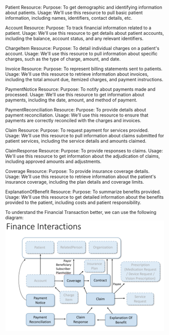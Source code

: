 Patient Resource:
Purpose: To get demographic and identifying information about patients.
Usage: We'll use this resource to pull basic patient information, including names, identifiers, contact details, etc.

Account Resource:
Purpose: To track financial information related to a patient.
Usage: We'll use this resource to get details about patient accounts, including the balance, account status, and any relevant identifiers.

ChargeItem Resource:
Purpose: To detail individual charges on a patient's account.
Usage: We'll use this resource to pull information about specific charges, such as the type of charge, amount, and date.

Invoice Resource:
Purpose: To represent billing statements sent to patients.
Usage: We'll use this resource to retrieve information about invoices, including the total amount due, itemized charges, and payment instructions.

PaymentNotice Resource:
Purpose: To notify about payments made and processed.
Usage: We'll use this resource to get information about payments, including the date, amount, and method of payment.

PaymentReconciliation Resource:
Purpose: To provide details about payment reconciliation.
Usage: We'll use this resource to ensure that payments are correctly reconciled with the charges and invoices.

Claim Resource:
Purpose: To request payment for services provided.
Usage: We'll use this resource to pull information about claims submitted for patient services, including the service details and amounts claimed.

ClaimResponse Resource:
Purpose: To provide responses to claims.
Usage: We'll use this resource to get information about the adjudication of claims, including approved amounts and adjustments.

Coverage Resource:
Purpose: To provide insurance coverage details.
Usage: We'll use this resource to retrieve information about the patient's insurance coverage, including the plan details and coverage limits.

ExplanationOfBenefit Resource:
Purpose: To summarize benefits provided.
Usage: We'll use this resource to get detailed information about the benefits provided to the patient, including costs and patient responsibility.

To understand the Financial Transaction better, we can use the following diagram:
![financial-module.png](financial-module.png)